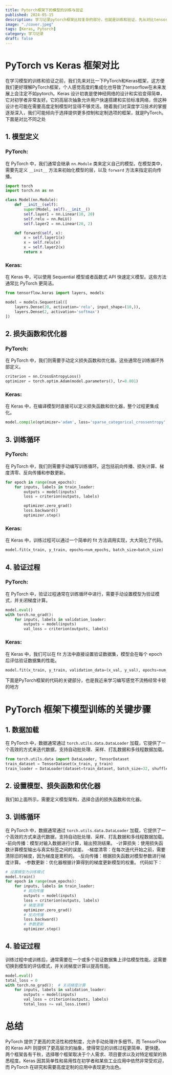 ```yaml
---
title: Pytorch框架下的模型的训练与验证
published: 2024-05-15
description: 学习记录pytorch框架比较复杂的部分，也就是训练和验证，先从对比tensorflow框架开始
image: "./cover.jpeg"
tags: [Keras, Pytorch]
category: 学习记录
draft: false
---
```


# PyTorch vs Keras 框架对比
在学习模型的训练和验证之前，我们先来对比一下PyTorch和Keras框架，这方便我们更好理解PyTorch框架，个人感觉高度的集成化也导致了tensorflow在未来发展上会注定不如pytorch。Keras 设计初衷是使神经网络的设计和实验变得简单，它对初学者非常友好。它的高层次抽象允许用户快速搭建和实验标准网络，但这种设计也可能在需要高度定制模型时显得不够灵活。随着我们对深度学习技术的掌握逐渐深入，我们可能倾向于选择提供更多控制和定制选项的框架，就是PyTorch。下面是对比不同之处
## 1. 模型定义

### PyTorch:
在 PyTorch 中，我们通常会继承 `nn.Module` 类来定义自己的模型。在模型类中，需要先定义 `__init__` 方法来初始化模型的层，以及 `forward` 方法来指定前向传播。

```python
import torch
import torch.nn as nn

class Model(nn.Module):
    def __init__(self):
        super(Model, self).__init__()
        self.layer1 = nn.Linear(10, 20)
        self.relu = nn.ReLU()
        self.layer2 = nn.Linear(20, 2)

    def forward(self, x):
        x = self.layer1(x)
        x = self.relu(x)
        x = self.layer2(x)
        return x
```
### Keras:
在 Keras 中，可以使用 Sequential 模型或者函数式 API 快速定义模型。这些方法通常比 PyTorch 更简洁。

```python
from tensorflow.keras import layers, models

model = models.Sequential([
    layers.Dense(20, activation='relu', input_shape=(10,)),
    layers.Dense(2, activation='softmax')
])
```
## 2. 损失函数和优化器

### PyTorch:
在 PyTorch 中，我们则需要手动定义损失函数和优化器。这些通常在训练循环外部定义。

```python
criterion = nn.CrossEntropyLoss()
optimizer = torch.optim.Adam(model.parameters(), lr=0.001)
```
### Keras:
在 Keras 中，在编译模型时直接可以定义损失函数和优化器，整个过程更集成化。

```python
model.compile(optimizer='adam', loss='sparse_categorical_crossentropy', metrics=['accuracy'])
```
## 3. 训练循环

### PyTorch:
在 PyTorch 中，我们则需要手动编写训练循环。这包括前向传播、损失计算、梯度清零、反向传播和参数更新。

```python
for epoch in range(num_epochs):
    for inputs, labels in train_loader:
        outputs = model(inputs)
        loss = criterion(outputs, labels)

        optimizer.zero_grad()
        loss.backward()
        optimizer.step()
```
### Keras:
在 Keras 中，训练过程可以通过一个简单的 fit 方法调用实现，大大简化了代码。

```python
model.fit(x_train, y_train, epochs=num_epochs, batch_size=batch_size)
```
## 4. 验证过程

### PyTorch:
在 PyTorch 中，验证过程通常在训练循环中进行，需要手动设置模型为验证模式，并关闭梯度计算。

```python
model.eval()
with torch.no_grad():
    for inputs, labels in validation_loader:
        outputs = model(inputs)
        val_loss = criterion(outputs, labels)
```
### Keras:
在 Keras 中，我们可以在 fit 方法中直接设置验证数据集，模型会在每个 epoch 后评估验证数据集的性能。

```python
model.fit(x_train, y_train, validation_data=(x_val, y_val), epochs=num_epochs, batch_size=batch_size)
```
下面是PyTorch框架的代码的关键部分，也是我近来学习编写感觉不流畅经常卡顿的地方
# PyTorch 框架下模型训练的关键步骤

## 1. 数据加载
在 PyTorch 中，数据通常通过 `torch.utils.data.DataLoader` 加载，它提供了一个高效的方式来迭代数据，支持自动批处理、采样、打乱数据和多线程数据加载。

```python
from torch.utils.data import DataLoader, TensorDataset
train_dataset = TensorDataset(x_train, y_train)
train_loader = DataLoader(dataset=train_dataset, batch_size=32, shuffle=True)
```
## 2. 设置模型、损失函数和优化器
我们如上面所示，需要定义模型架构，选择合适的损失函数和优化器。

## 3. 训练循环
在 PyTorch 中，数据通常通过 `torch.utils.data.DataLoader` 加载，它提供了一个高效的方式来迭代数据，支持自动批处理、采样、打乱数据和多线程数据加载。
-前向传播：模型对输入数据进行计算，输出预测结果。
-计算损失：使用损失函数计算模型输出与真实标签之间的误差。
-梯度清零：在每次迭代开始之前，需要清除旧的梯度，因为梯度是累积的。
-反向传播：根据损失函数对模型参数进行梯度计算。
-参数更新：优化器根据计算得到的梯度更新模型的权重。
代码如下：
```python
# 设置模型为训练模式
model.train()
for epoch in range(num_epochs):
    for inputs, labels in train_loader:
        # 前向传播
        outputs = model(inputs)
        loss = criterion(outputs, labels)
        # 梯度清零
        optimizer.zero_grad()
        # 反向传播
        loss.backward()
        # 参数更新
        optimizer.step()
```
## 4. 验证过程
训练过程中或训练后，通常需要在一个或多个验证数据集上评估模型性能。这需要切换到模型的评估模式，并关闭梯度计算以提高性能。

```python
model.eval()
total_loss = 0
with torch.no_grad():  # 关闭梯度计算
    for inputs, labels in validation_loader:
        outputs = model(inputs)
        val_loss = criterion(outputs, labels)
        total_loss += val_loss.item()
```
# 总结
PyTorch 提供了更高的灵活性和控制度，允许手动处理许多细节。而 TensorFlow 的 Keras API 则提供了更高层次的抽象，使得常见的训练过程更简单、更快捷。两个框架各有千秋，选择哪个框架取决于个人需求、项目要求以及对特定框架的熟悉程度。Keras 因其简单性和易用性在初学者和某些工业应用中依然非常受欢迎，而 PyTorch 在研究和需要高度定制的应用中表现更为出色。
